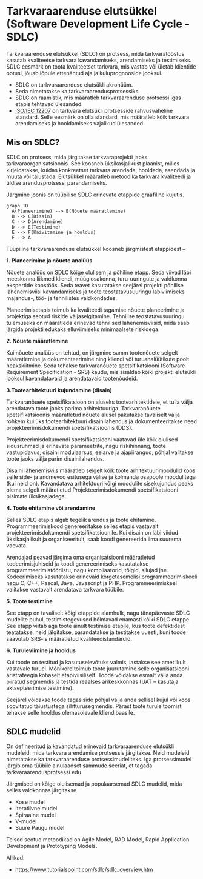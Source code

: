 # Tarkvaraarenduse elutsükkel (Software Development Life Cycle - SDLC)

Tarkvaraarenduse elutsükkel (SDLC) on protsess, mida tarkvaratööstus kasutab kvaliteetse tarkvara kavandamiseks, arendamiseks ja testimiseks. SDLC eesmärk on toota kvaliteetset tarkvara, mis vastab või ületab klientide ootusi, jõuab lõpule ettenähtud aja ja kuluprognooside jooksul.

- SDLC on tarkvaraarenduse elutsükli akronüüm.
- Seda nimetatakse ka tarkvaraarendusprotsessiks.
- SDLC on raamistik, mis määratleb tarkvaraarenduse protsessi igas etapis tehtavad ülesanded.
- [ISO/IEC 12207](https://www.iso.org/standard/43447.html) on tarkvara elutsükli protsesside rahvusvaheline standard. Selle eesmärk on olla standard, mis määratleb kõik tarkvara arendamiseks ja hooldamiseks vajalikud ülesanded.

## Mis on SDLC?

SDLC on protsess, mida järgitakse tarkvaraprojekti jaoks tarkvaraorganisatsioonis. See koosneb üksikasjalikust plaanist, milles kirjeldatakse, kuidas konkreetset tarkvara arendada, hooldada, asendada ja muuta või täiustada. Elutsükkel määratleb metoodika tarkvara kvaliteedi ja üldise arendusprotsessi parandamiseks.

Järgmine joonis on tüüpilise SDLC erinevate etappide graafiline kujutis.

```mermaid
graph TD
  A(Planeerimine) --> B(Nõuete määratlemine)
  B --> C(Disain)
  C --> D(Arendamine)
  D --> E(Testimine)
  E --> F(Käivitamine ja hooldus)
  F --> A
```

Tüüpiline tarkvaraarenduse elutsükkel koosneb järgmistest etappidest –

**1\. Planeerimine ja nõuete analüüs**

Nõuete analüüs on SDLC kõige olulisem ja põhiline etapp. Seda viivad läbi meeskonna liikmed kliendi, müügiosakonna, turu-uuringute ja valdkonna ekspertide koostöös. Seda teavet kasutatakse seejärel projekti põhilise lähenemisviisi kavandamiseks ja toote teostatavusuuringu läbiviimiseks majandus-, töö- ja tehnilistes valdkondades.

Planeerimisetapis toimub ka kvaliteedi tagamise nõuete planeerimine ja projektiga seotud riskide väljaselgitamine. Tehnilise teostatavusuuringu tulemuseks on määratleda erinevad tehnilised lähenemisviisid, mida saab järgida projekti edukaks elluviimiseks minimaalsete riskidega.

**2\. Nõuete määratlemine**

Kui nõuete analüüs on tehtud, on järgmine samm tootenõuete selgelt määratlemine ja dokumenteerimine ning kliendi või turuanalüütikute poolt heakskiitmine. Seda tehakse tarkvaranõuete spetsifikatsiooni (Software Requirement Specification - SRS) kaudu, mis sisaldab kõiki projekti elutsükli jooksul kavandatavaid ja arendatavaid tootenõudeid.

**3\.Tootearhitektuuri kujundamine (disain)**

Tarkvaranõuete spetsifikatsioon on aluseks tootearhitektidele, et tulla välja arendatava toote jaoks parima arhitektuuriga. Tarkvaranõuete spetsifikatsioonis määratletud nõuete alusel pakutakse tavaliselt välja rohkem kui üks tootearhitektuuri disainilahendus ja dokumenteeritakse need projekteerimisdokumendi spetsifikatsioonis (DDS).

Projekteerimisdokumendi spetsifikatsiooni vaatavad üle kõik olulised sidusrühmad ja erinevate parameetrite, nagu riskihinnang, toote vastupidavus, disaini modulaarsus, eelarve ja ajapiirangud, põhjal valitakse toote jaoks välja parim disainilahendus.

Disaini lähenemisviis määratleb selgelt kõik toote arhitektuurimoodulid koos selle side- ja andmevoo esitusega välise ja kolmanda osapoole moodulitega (kui neid on). Kavandatava arhitektuuri kõigi moodulite sisekujundus peaks olema selgelt määratletud Projekteerimisdokumendi spetsifikatsiooni pisimate üksikasjadega.

**4\. Toote ehitamine või arendamine**

Selles SDLC etapis algab tegelik arendus ja toote ehitamine. Programmeerimiskood genereeritakse selles etapis vastavalt projekteerimisdokumendi spetsifikatsioonile. Kui disain on läbi viidud üksikasjalikult ja organiseeritult, saab koodi genereerida ilma suurema vaevata.

Arendajad peavad järgima oma organisatsiooni määratletud kodeerimisjuhiseid ja koodi genereerimiseks kasutatakse programmeerimistööriistu, nagu kompilaatorid, tõlgid, silujad jne. Kodeerimiseks kasutatakse erinevaid kõrgetasemelisi programmeerimiskeeli nagu C, C++, Pascal, Java, Javascript ja PHP. Programmeerimiskeel valitakse vastavalt arendatava tarkvara tüübile.

**5\. Toote testimine**

See etapp on tavaliselt kõigi etappide alamhulk, nagu tänapäevaste SDLC mudelite puhul, testimistegevused hõlmavad enamasti kõiki SDLC etappe. See etapp viitab aga toote ainult testimise etapile, kus toote defektidest teatatakse, neid jälgitakse, parandatakse ja testitakse uuesti, kuni toode saavutab SRS-is määratletud kvaliteedistandardid.

**6\. Turuleviimine ja hooldus**

Kui toode on testitud ja kasutuselevõtuks valmis, lastakse see ametlikult vastavale turuel. Mõnikord toimub toote juurutamine selle organisatsiooni äristrateegia kohaselt etapiviisiliselt. Toode võidakse esmalt välja anda piiratud segmendis ja testida reaalses ärikeskkonnas (UAT – kasutaja aktsepteerimise testimine).

Seejärel võidakse toode tagasiside põhjal välja anda sellisel kujul või koos soovitatud täiustustega sihtturusegmendis. Pärast toote turule toomist tehakse selle hooldus olemasolevale kliendibaasile.

## SDLC mudelid

On defineeritud ja kavandatud erinevaid tarkvaraarenduse elutsükli mudeleid, mida tarkvara arendamise protsessis järgitakse. Neid mudeleid nimetatakse ka tarkvaraarenduse protsessimudeliteks. Iga protsessimudel järgib oma tüübile ainulaadset sammude seeriat, et tagada tarkvaraarendusprotsessi edu.

Järgmised on kõige olulisemad ja populaarsemad SDLC mudelid, mida selles valdkonnas järgitakse

- Kose mudel
- Iteratiivne mudel
- Spiraalne mudel
- V-mudel
- Suure Paugu mudel

Teised seotud metoodikad on Agile Model, RAD Model, Rapid Application Development ja Prototyping Models.

Allikad:
- https://www.tutorialspoint.com/sdlc/sdlc_overview.htm